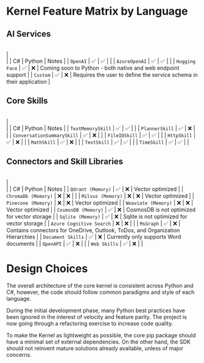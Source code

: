 # Kernel Feature Matrix by Language

## AI Services
|                                   |  |        |                                                                                 |
|-----------------------------------|--|--------|---------------------------------------------------------------------------------|
|                                      
|                                     | C# | Python | Notes                                                                           |
| `OpenAI`                            | ✅ | ✅ | |
| `AzureOpenAI`                       | ✅ | ✅ | |
| `Hugging Face`                      | ✅ | ❌ | Coming soon to Python - both native and web endpoint support | 
| `Custom`                            | ✅ | ❌ | Requires the user to define the service schema in their application |

## Core Skills
|                                   |  |        |                                                                                 |
|-----------------------------------|--|--------|---------------------------------------------------------------------------------|
|                                      
|                                     | C# | Python | Notes                                                                           |
| `TextMemorySkill`                   | ✅ | ✅ | |
| `PlannerSkill`                      | ✅ | ❌ | |
| `ConversationSummarySkill`          | ✅ | ❌ | | 
| `FileIOSkill`                       | ✅ | ✅ | |
| `HttpSkill`                         | ✅ | ❌ | |
| `MathSkill`                         | ✅ | ❌ | |
| `TextSkill`                         | ✅ | ✅ | |
| `TimeSkill`                         | ✅ | ✅ | |

## Connectors and Skill Libraries
|                                   |  |        |                                                                                 |
|-----------------------------------|--|--------|---------------------------------------------------------------------------------|
|                                      
|                                     | C# | Python | Notes                                                                           |
| `Qdrant (Memory)`                   | ✅ | ❌ | Vector optimized | 
| `ChromaDb (Memory)`                 | ❌ | ❌ | |
| `Milvus (Memory)`                   | ❌ | ❌ | Vector optimized |
| `Pinecone (Memory)`                 | ❌ | ❌ | Vector optimized |
| `Weaviate (Memory)`                 | ❌ | ❌ | Vector optimized |
| `CosmosDB (Memory)`                 | ✅ | ❌ | CosmosDB is not optimized for vector storage |
| `Sqlite (Memory)`                   | ✅ | ❌ | Sqlite is not optimized for vector storage |
| `Azure Cognitive Search`            | ❌ | ❌ | |
| `MsGraph`                           | ✅ | ❌ | Contains connectors for OneDrive, Outlook, ToDos, and Organization Hierarchies |
| `Document Skills`                   | ✅ | ❌ | Currently only supports Word documents |
| `OpenAPI`                           | ✅ | ❌ | |
| `Web Skills`                        | ✅ | ❌ | |

# Design Choices

The overall architecture of the core kernel is consistent across Python and C#,
however, the code should follow common paradigms and style of each language.

During the initial development phase, many Python best practices have been ignored
in the interest of velocity and feature parity. The project is now going through
a refactoring exercise to increase code quality.

To make the Kernel as lightweight as possible, the core pip package should have
a minimal set of external dependencies. On the other hand, the SDK should not
reinvent mature solutions already available, unless of major concerns.
